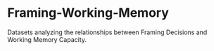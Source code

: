 Framing-Working-Memory
======================

<p>Datasets analyzing the relationships between Framing Decisions and Working Memory Capacity.</p>

